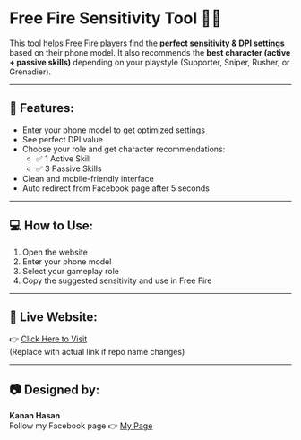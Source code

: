 # Free Fire Sensitivity Tool 🔫🔥

This tool helps Free Fire players find the **perfect sensitivity & DPI settings** based on their phone model. It also recommends the **best character (active + passive skills)** depending on your playstyle (Supporter, Sniper, Rusher, or Grenadier).

---

## 🌟 Features:
- Enter your phone model to get optimized settings
- See perfect DPI value
- Choose your role and get character recommendations:
  - ✅ 1 Active Skill
  - ✅ 3 Passive Skills
- Clean and mobile-friendly interface
- Auto redirect from Facebook page after 5 seconds

---

## 💻 How to Use:
1. Open the website
2. Enter your phone model
3. Select your gameplay role
4. Copy the suggested sensitivity and use in Free Fire

---

## 🔗 Live Website:
👉 [Click Here to Visit](https://mdkanon143.github.io/freefire-sensitivity-tool/)  
(Replace with actual link if repo name changes)

---

## 📷 Designed by:
**Kanan Hasan**  
Follow my Facebook page 👉 [My Page](https://www.facebook.com/share/1YfT9EDmcP/)
